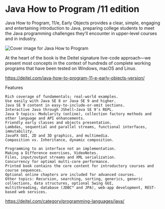 # Java How to Program /11 edition
Java How to Program, 11/e,  Early Objects provides a clear, simple, engaging and entertaining introduction to Java, preparing college students to meet the Java programming challenges they’ll encounter in upper-level courses and in industry.

![Cover image for Java How to Program](http://deitel.com/bookresources/jhtp11/jhtp11_300h.png)

At the heart of the book is the Deitel signature live-code approach—we present most concepts in the context of hundreds of complete working programs that have been tested on Windows, macOS and Linux. 

https://deitel.com/java-how-to-program-11-e-early-objects-version/

Features

    Rich coverage of fundamentals; real-world examples.
    Use easily with Java SE 8 or Java SE 9 and higher.
    Java SE 9 content in easy-to-include-or-omit sections.
    Interactive Java through JShell—Java SE 9’s REPL.
    Java 9 topics: Modularity (online), collection factory methods and other language and API enhancements.
    Friendly early classes and objects presentation.
    Lambdas, sequential and parallel streams, functional interfaces, immutability. 
    JavaFX GUI, 2D and 3D graphics, and multimedia.
    Composition vs. Inheritance, dynamic composition.

    Programming to an interface not an implementation.
    Making a Difference exercises, VideoNotes.
    Files, input/output streams and XML serialization.
    Concurrency for optimal multi-core performance.
    Printed book contains the core content for introductory courses and course sequences. 
    Optional online chapters are included for advanced courses.
    Other topics: Recursion, searching, sorting, generics, generic collections, data structures, optional Swing GUI, 
    multithreading, database (JDBC™ and JPA), web-app development, REST-based web services.
    
https://deitel.com/category/programming-languages/java/





